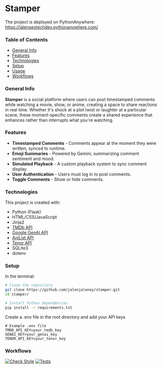 # Stamper 

The project is deployed on PythonAnywhere: https://jalenseotechdev.pythonanywhere.com/

### Table of Contents
- [General Info](#general-info)
- [Features](#features)
- [Technologies](#technologies)
- [Setup](#setup)
- [Usage](#usage)
- [Workflows](#workflows)

### General Info
**Stamper** is a social platform where users can post timestamped comments while watching a movie, show, or anime, creating a space
to share reactions in real time. Whether it's shock at a plot twist or laughter at a particular scene, these moment-specific comments
create a shared experience that enhances rather than interrupts what you're watching.
    
### Features
- **Timestamped Comments** - Comments appear at the moment they were written, synced to runtime.
- **Emoji Summaries** - Powered by Gemini, summarizing comment sentiment and mood.
- **Simulated Playback** - A custom playback system to sync comment display.
- **User Authentication** - Users must log in to post comments.
- **Toggle Comments** - Show or hide comments.

### Technologies
This project is created with:
- Python (Flask)
- HTML/CSS/JavaScript
- Jinja2
- [TMDb API](https://developer.themoviedb.org/docs/getting-started)
- [Google GenAI API](https://ai.google.dev/)
- [AniList API](https://docs.anilist.co/)
- [Tenor API](https://tenor.com/gifapi)
- SQLite3
- dotenv


### Setup
In the terminal:
``` bash
# Clone the repository
git clone https://github.com/jalenjaloney/stamper.git
cd stamper/

# Install Python dependencies
pip install -r requirements.txt
```

Create a .env file in the root directory and add your API keys
```env
# Example .env file
TMDB_API_KEY=your_tmdb_key
GENAI_KEY=your_genai_key
TENOR_API_KEY=your_tenor_key
```


### Workflows
[![Check Style](https://github.com/jalenjaloney/stamper/actions/workflows/style_check.yaml/badge.svg)](https://github.com/jalenjaloney/stamper/actions/workflows/style_check.yaml)
[![Tests](https://github.com/jalenjaloney/stamper/actions/workflows/tests.yaml/badge.svg)](https://github.com/jalenjaloney/stamper/actions/workflows/tests.yaml)

